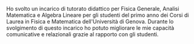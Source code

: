 Ho svolto un incarico di tutorato didattico per Fisica Generale, Analisi Matematica e Algebra Lineare per gli studenti del primo anno dei Corsi di Laurea in Fisica e Matematica dell'Università di Genova. Durante lo svolgimento di questo incarico ho potuto migliorare le mie capacità comunicative e relazionali grazie al rapporto con gli studenti.
